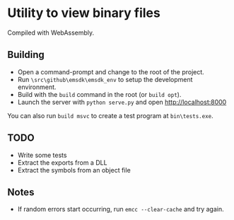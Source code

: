 # Utility to view binary files

Compiled with WebAssembly.

## Building

- Open a command-prompt and change to the root of the project.
- Run `\src\github\emsdk\emsdk_env` to setup the development environment.
- Build with the `build` command in the root (or `build opt`).
- Launch the server with `python serve.py` and open <http://localhost:8000>

You can also run `build msvc` to create a test program at `bin\tests.exe`.

## TODO

- Write some tests
- Extract the exports from a DLL
- Extract the symbols from an object file

## Notes

- If random errors start occurring, run `emcc --clear-cache` and try again.
